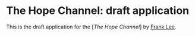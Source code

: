 # The Hope Channel: draft application

This is the draft application for
the [*The Hope Channel*]
by [Frank Lee](http://falselfo.wordpress.com).